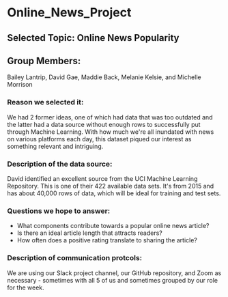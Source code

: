 # Online_News_Project

## Selected Topic: Online News Popularity

## Group Members:

Bailey Lantrip, David Gae, Maddie Back, Melanie Kelsie, and Michelle Morrison

### Reason we selected it: 

We had 2 former ideas, one of which had data that was too outdated and the latter had a data source without enough rows to successfully put through Machine Learning. With how much we're all inundated with news on various platforms each day, this dataset piqued our interest as something relevant and intriguing. 

### Description of the data source:

David identified an excellent source from the UCI Machine Learning Repository. This is one of their 422 available data sets. It's from 2015 and has about 40,000 rows of data, which will be ideal for training and test sets.

### Questions we hope to answer:

* What components contribute towards a popular online news article?
* Is there an ideal article length that attracts readers?
* How often does a positive rating translate to sharing the article?

### Description of communication protcols:

We are using our Slack project channel, our GitHub repository, and Zoom as necessary - sometimes with all 5 of us and sometimes grouped by our role for the week.



